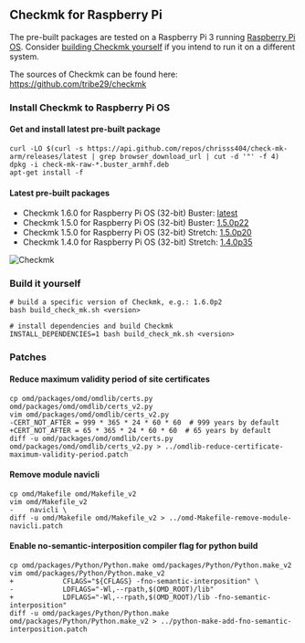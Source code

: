 
## Checkmk for Raspberry Pi

The pre-built packages are tested on a Raspberry Pi 3 running [Raspberry Pi OS](https://www.raspberrypi.org/downloads/raspberry-pi-os/). Consider [building Checkmk yourself](#build-it-yourself) if you intend to run it on a different system.

The sources of Checkmk can be found here: https://github.com/tribe29/checkmk

### Install Checkmk to Raspberry Pi OS

#### Get and install latest pre-built package

    curl -LO $(curl -s https://api.github.com/repos/chrisss404/check-mk-arm/releases/latest | grep browser_download_url | cut -d '"' -f 4) 
    dpkg -i check-mk-raw-*.buster_armhf.deb
    apt-get install -f

#### Latest pre-built packages

* Checkmk 1.6.0 for Raspberry Pi OS (32-bit) Buster: [latest](https://github.com/chrisss404/check-mk-arm/releases/latest)
* Checkmk 1.5.0 for Raspberry Pi OS (32-bit) Buster: [1.5.0p22](https://github.com/chrisss404/check-mk-arm/releases/tag/1.5.0p22)
* Checkmk 1.5.0 for Raspberry Pi OS (32-bit) Stretch: [1.5.0p20](https://github.com/chrisss404/check-mk-arm/releases/tag/1.5.0p20)
* Checkmk 1.4.0 for Raspberry Pi OS (32-bit) Stretch: [1.4.0p35](https://github.com/chrisss404/check-mk-arm/releases/tag/1.4.0p35)

![Checkmk](https://raw.github.com/chrisss404/check-mk-arm/master/data/check_mk.png)

### Build it yourself

    # build a specific version of Checkmk, e.g.: 1.6.0p2
    bash build_check_mk.sh <version>
    
    # install dependencies and build Checkmk
    INSTALL_DEPENDENCIES=1 bash build_check_mk.sh <version>

### Patches

#### Reduce maximum validity period of site certificates

    cp omd/packages/omd/omdlib/certs.py omd/packages/omd/omdlib/certs_v2.py
    vim omd/packages/omd/omdlib/certs_v2.py
    -CERT_NOT_AFTER = 999 * 365 * 24 * 60 * 60  # 999 years by default
    +CERT_NOT_AFTER = 65 * 365 * 24 * 60 * 60  # 65 years by default
    diff -u omd/packages/omd/omdlib/certs.py omd/packages/omd/omdlib/certs_v2.py > ../omdlib-reduce-certificate-maximum-validity-period.patch

#### Remove module navicli

    cp omd/Makefile omd/Makefile_v2
    vim omd/Makefile_v2
    -    navicli \
    diff -u omd/Makefile omd/Makefile_v2 > ../omd-Makefile-remove-module-navicli.patch

#### Enable no-semantic-interposition compiler flag for python build

    cp omd/packages/Python/Python.make omd/packages/Python/Python.make_v2
    vim omd/packages/Python/Python.make_v2
    +            CFLAGS="${CFLAGS} -fno-semantic-interposition" \
    -            LDFLAGS="-Wl,--rpath,$(OMD_ROOT)/lib"
    +            LDFLAGS="-Wl,--rpath,$(OMD_ROOT)/lib -fno-semantic-interposition"
    diff -u omd/packages/Python/Python.make omd/packages/Python/Python.make_v2 > ../python-make-add-fno-semantic-interposition.patch

